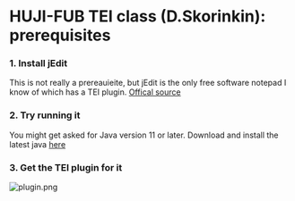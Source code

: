 # HUJI-FUB TEI class (D.Skorinkin): prerequisites


### 1. Install jEdit

This is not really a prereauieite, but jEdit is the only free software notepad I know of which has a TEI plugin. [Offical source](http://www.jedit.org/index.php?page=download) 

### 2. Try running it

You might get asked for Java version 11 or later. Download and install the latest java [here](https://www.oracle.com/java/technologies/downloads/)

### 3. Get the TEI plugin for it

![plugin.png](plugin)
